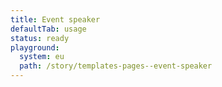 ```yaml
---
title: Event speaker
defaultTab: usage
status: ready
playground:
  system: eu
  path: /story/templates-pages--event-speaker
---
```

